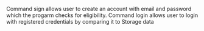 Command sign allows user to create an account with email and password which the progarm checks for eligibility.
Command login allows user to login with registered credentials by comparing it to Storage data 
